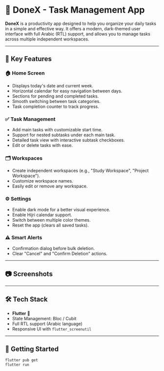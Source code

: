 # 📱 DoneX - Task Management App

**DoneX** is a productivity app designed to help you organize your daily tasks in a simple and effective way. It offers a modern, dark-themed user interface with full Arabic (RTL) support, and allows you to manage tasks across multiple independent workspaces.

---

## 🧠 Key Features

### 🏠 Home Screen
- Displays today's date and current week.
- Horizontal calendar for easy navigation between days.
- Sections for pending and completed tasks.
- Smooth switching between task categories.
- Task completion counter to track progress.

### ✅ Task Management
- Add main tasks with customizable start time.
- Support for nested subtasks under each main task.
- Detailed task view with interactive subtask checkboxes.
- Edit or delete tasks with ease.

### 🗂️ Workspaces
- Create independent workspaces (e.g., "Study Workspace", "Project Workspace").
- Customize workspace names.
- Easily edit or remove any workspace.

### ⚙️ Settings
- Enable dark mode for a better visual experience.
- Enable Hijri calendar support.
- Switch between multiple color themes.
- Reset the app (clears all saved tasks).

### ⚠️ Smart Alerts
- Confirmation dialog before bulk deletion.
- Clear "Cancel" and "Confirm Deletion" actions.

---

## 📷 Screenshots

<!-- 
| Home Screen | Add Task | Task View |
|-------------|----------|-----------|
| ![Home](assets/screenshots/home.png) | ![Add Task](assets/screenshots/add_task.png) | ![Task View](assets/screenshots/view_task.png) |
-->

---

## 🛠️ Tech Stack

- **Flutter** 💙  
- State Management: Bloc / Cubit  
- Full RTL support (Arabic language)  
- Responsive UI with `flutter_screenutil`  

---

## 🚀 Getting Started

```bash
flutter pub get
flutter run